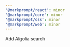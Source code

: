```yaml
---
'@markprompt/react': minor
'@markprompt/core': minor
'@markprompt/css': minor
'@markprompt/web': minor
---
```


Add Algolia search
